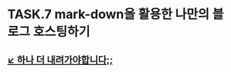# TASK.7 mark-down을 활용한 나만의 블로그 호스팅하기

## [↙️ 하나 더 내려가야합니다;;](https://github.com/mobi-community/mobi-3rd-next.js/blob/Pair1-Jeff/task7/vebebelog/README.md)

